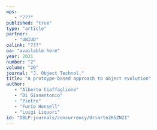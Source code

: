 ```yaml
---
wps: 
   - "???"
published: "true"
type: "article"
partner: 
   - "UNIUD"
oalink: "???"
oa: "available here"
year: 2021
number: "2"
volume: "20"
journal: "J. Object Technol."
title: "A protoype-based approach to object evolution"
author: 
   - "Alberto Ciaffaglione"
   - "Di Gianantonio"
   - "Pietro"
   - "Furio Honsell"
   - "Luigi Liquori"
id: "DBLP:journals/concurrency/UriarteZKSZN21"
---
```

